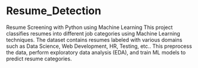 # Resume_Detection
Resume Screening with Python using Machine Learning
This project classifies resumes into different job categories using Machine Learning techniques. The dataset contains resumes labeled with various domains such as Data Science, Web Development, HR, Testing, etc.. This preprocess the data, perform exploratory data analysis (EDA), and train ML models to predict resume categories.
